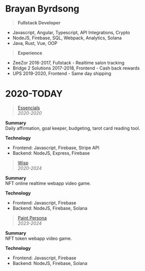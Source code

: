 # Brayan Byrdsong

> **Fullstack Developer**
* Javascript, Angular, Typescript, API Integrations, Crypto
* NodeJS, Firebase, SQL, Webpack, Analytics, Solana
* Java, Rust, Vue, OOP

> **Experience**
* ZeeZor 2016-2017, Fullstack - Realtime salon tracking
* Bridge 2 Solutions 2017-2018, Frontend - Cash back rewards
* UPS 2019-2020, Frontend - Same day shipping

# 2020-TODAY

> [Essencials](github.com/toddlewis-studio/tls-essencials)<br>
> *2020-2020*<br>

**Summary**<br>
Daily affirmation, goal keeper, budgeting, tarot card reading tool.<br>

**Technology**
* Frontend: Javascript, Firebase, Stripe API
* Backend: NodeJS, Express, Firebase

> [Wisp](github.com/toddlewis-studio/tls-wisp)<br>
> *2020-2024*<br>

**Summary**<br>
NFT online realtime webapp video game.<br>

**Technology**
* Frontend: Javascript, Firebase
* Backend: NodeJS, Firebase, Solana

> [Paint Persona](github.com/toddlewis-studio/paint-persona)<br>
> *2023-2024*<br>

**Summary**<br>
NFT token webapp video game.<br>

**Technology**
* Frontend: Javascript, Firebase
* Backend: NodeJS, Firebase, Solana
